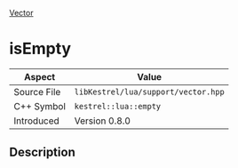 [Vector](index)
# isEmpty
| Aspect | Value |
| --- | --- |
| Source File | `libKestrel/lua/support/vector.hpp` |
| C++ Symbol | `kestrel::lua::empty` |
| Introduced | Version 0.8.0 |
## Description

